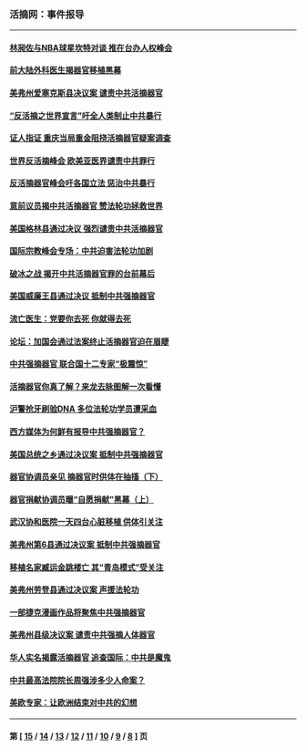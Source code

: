 ### 活摘网：事件报导
---
#### [林昶佐与NBA球星坎特对谈 推在台办人权峰会](../../pages/nf5877/n13414467.md?12090430) 
#### [前大陆外科医生揭器官移植黑幕](../../pages/nf5877/n13401416.md?12090430) 
#### [美弗州爱塞克斯县决议案 谴责中共活摘器官](../../pages/nf5877/n13320919.md?12090430) 
#### [“反活摘之世界宣言”吁全人类制止中共暴行](../../pages/nf5877/n13259730.md?12090430) 
#### [证人指证 重庆当局重金阻挠活摘器官疑案调查](../../pages/nf5877/n13259127.md?12090430) 
#### [世界反活摘峰会 欧美亚医界谴责中共罪行](../../pages/nf5877/n13253550.md?12090430) 
#### [反活摘器官峰会吁各国立法 惩治中共暴行](../../pages/nf5877/n13245052.md?12090430) 
#### [意前议员揭中共活摘器官 赞法轮功拯救世界](../../pages/nf5877/n13203445.md?12090430) 
#### [美国格林县通过决议 强烈谴责中共活摘器官](../../pages/nf5877/n13119367.md?12090430) 
#### [国际宗教峰会专场：中共迫害法轮功加剧](../../pages/nf5877/n13088279.md?12090430) 
#### [破冰之战 揭开中共活摘器官罪的台前幕后](../../pages/nf5877/n13082457.md?12090430) 
#### [美国威廉王县通过决议 抵制中共强摘器官](../../pages/nf5877/n13056521.md?12090430) 
#### [流亡医生：党要你去死 你就得去死](../../pages/nf5877/n13052835.md?12090430) 
#### [论坛：加国会通过法案终止活摘器官迫在眉睫](../../pages/nf5877/n13029839.md?12090430) 
#### [中共强摘器官 联合国十二专家“极震惊”](../../pages/nf5877/n13024313.md?12090430) 
#### [活摘器官你真了解？来龙去脉图解一次看懂](../../pages/nf5877/n13013820.md?12090430) 
#### [沪警抢牙刷验DNA 多位法轮功学员遭采血](../../pages/nf5877/n12969218.md?12090430) 
#### [西方媒体为何鲜有报导中共强摘器官？](../../pages/nf5877/n12932034.md?12090430) 
#### [美国总统之乡通过决议案 抵制中共强摘器官](../../pages/nf5877/n12908242.md?12090430) 
#### [器官协调员亲见 摘器官时供体在抽搐（下）](../../pages/nf5877/n12898622.md?12090430) 
#### [器官捐献协调员曝“自愿捐献”黑幕（上）](../../pages/nf5877/n12878830.md?12090430) 
#### [武汉协和医院一天四台心脏移植 供体引关注](../../pages/nf5877/n12863175.md?12090430) 
#### [美弗州第6县通过决议案 抵制中共强摘器官](../../pages/nf5877/n12805218.md?12090430) 
#### [移植名家臧运金跳楼亡 其“青岛模式”受关注](../../pages/nf5877/n12803746.md?12090430) 
#### [美弗州劳登县通过决议案 声援法轮功](../../pages/nf5877/n12785715.md?12090430) 
#### [一部捷克漫画作品将聚焦中共强摘器官](../../pages/nf5877/n12785954.md?12090430) 
#### [美弗州县级决议案 谴责中共强摘人体器官](../../pages/nf5877/n12721290.md?12090430) 
#### [华人实名揭露活摘器官 追查国际：中共是魔鬼](../../pages/nf5877/n12691724.md?12090430) 
#### [中共最高法院院长周强涉多少人命案？](../../pages/nf5877/n12678074.md?12090430) 
#### [美欧专家：让欧洲结束对中共的幻想](../../pages/nf5877/n12652921.md?12090430) 

---
#### 第 [ [15](./15.md?12090430) / [14](./14.md?12090430) / [13](./13.md?12090430) / [12](./12.md?12090430) / [11](./11.md?12090430) / [10](./10.md?12090430) / [9](./9.md?12090430) / [8](./8.md?12090430) ] 页
